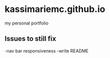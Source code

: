 # kassimariemc.github.io

my personal portfolio

## Issues to still fix
-nav bar responsiveness
-write README